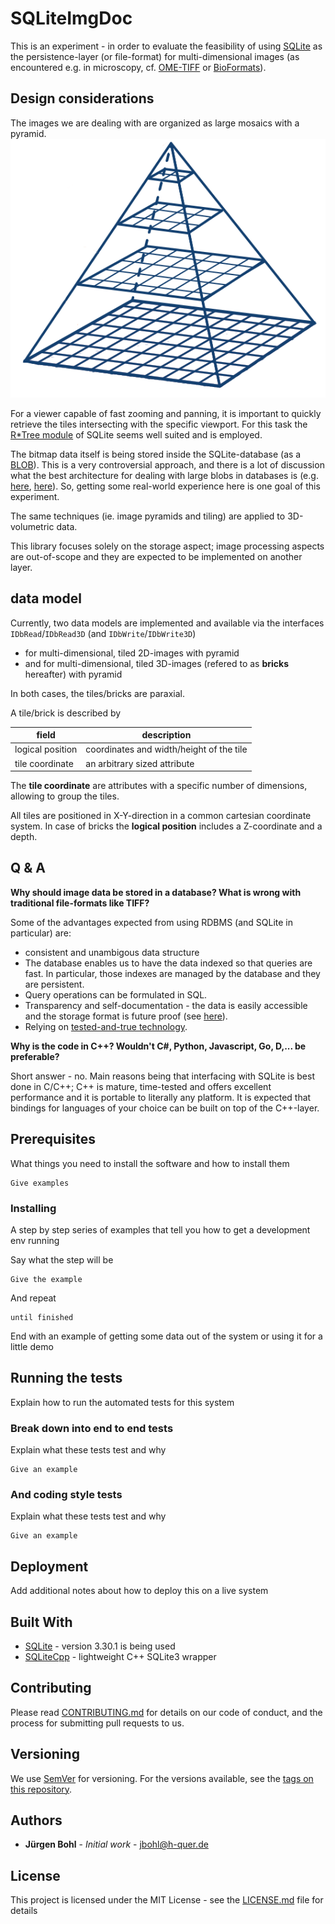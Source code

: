 # SQLiteImgDoc

This is an experiment - in order to evaluate the feasibility of using [SQLite](https://www.sqlite.org/index.html) as the persistence-layer (or file-format) for multi-dimensional images (as encountered e.g. in microscopy, cf. [OME-TIFF](https://docs.openmicroscopy.org/ome-model/6.0.0/ome-tiff/index.html) or [BioFormats](https://www.openmicroscopy.org/bio-formats/)).

## Design considerations

The images we are dealing with are organized as large mosaics with a pyramid.
![pyramid image](doc/pyramid.png)

For a viewer capable of fast zooming and panning, it is important to quickly retrieve the tiles intersecting with the specific viewport. For this task the [R*Tree module](https://sqlite.org/rtree.html) of SQLite seems well suited and is employed.

The bitmap data itself is being stored inside the SQLite-database (as a [BLOB](https://www.sqlite.org/datatype3.html)). This is a very controversial approach, and there is a lot of discussion what the best architecture for dealing with large blobs in databases is (e.g. [here](https://dba.stackexchange.com/questions/2445/should-binary-files-be-stored-in-the-database), [here](https://www.sqlite.org/intern-v-extern-blob.html)). So, getting some real-world experience here is one goal of this experiment.

The same techniques (ie. image pyramids and tiling) are applied to 3D-volumetric data.

This library focuses solely on the storage aspect; image processing aspects are out-of-scope and they are expected to be implemented on another layer.

## data model

Currently, two data models are implemented and available via the interfaces `IDbRead`/`IDbRead3D` (and `IDbWrite`/`IDbWrite3D`)
* for multi-dimensional, tiled 2D-images with pyramid
* and for multi-dimensional, tiled 3D-images (refered to as **bricks** hereafter) with pyramid

In both cases, the tiles/bricks are paraxial.

A tile/brick is described by

field              |       description
-------------------|------------------
logical position   | coordinates and width/height of the tile
tile coordinate    | an arbitrary sized attribute

The **tile coordinate** are attributes with a specific number of dimensions, allowing to group the tiles.

All tiles are positioned in X-Y-direction in a common cartesian coordinate system. In case of bricks the **logical position** includes a Z-coordinate and a depth.


## Q & A

**Why should image data be stored in a database? What is wrong with traditional file-formats like TIFF?**

Some of the advantages expected from using RDBMS (and SQLite in particular) are:
* consistent and unambigous data structure
* The database enables us to have the data indexed so that queries are fast. In particular, those indexes are managed by the database and they are persistent.
* Query operations can be formulated in SQL.
* Transparency and self-documentation - the data is easily accessible and the storage format is future proof (see [here](https://sqlite.org/locrsf.html)).
* Relying on [tested-and-true technology](https://sqlite.org/mostdeployed.html).

**Why is the code in C++? Wouldn't C#, Python, Javascript, Go, D,... be preferable?**

Short answer - no. Main reasons being that interfacing with SQLite is best done in C/C++; C++ is mature, time-tested and offers excellent performance and it is portable to literally any platform. It is expected that bindings for languages of your choice can be built on top of the C++-layer.

## Prerequisites

What things you need to install the software and how to install them

```
Give examples
```

### Installing

A step by step series of examples that tell you how to get a development env running

Say what the step will be

```
Give the example
```

And repeat

```
until finished
```

End with an example of getting some data out of the system or using it for a little demo

## Running the tests

Explain how to run the automated tests for this system

### Break down into end to end tests

Explain what these tests test and why

```
Give an example
```

### And coding style tests

Explain what these tests test and why

```
Give an example
```

## Deployment

Add additional notes about how to deploy this on a live system

## Built With

* [SQLite](https://www.sqlite.org/index.html) - version 3.30.1 is being used
* [SQLiteCpp](https://srombauts.github.io/SQLiteCpp/) - lightweight C++ SQLite3 wrapper

## Contributing

Please read [CONTRIBUTING.md](https://gist.github.com/PurpleBooth/b24679402957c63ec426) for details on our code of conduct, and the process for submitting pull requests to us.

## Versioning

We use [SemVer](http://semver.org/) for versioning. For the versions available, see the [tags on this repository](https://github.com/your/project/tags). 

## Authors

* **Jürgen Bohl** - *Initial work* - [jbohl@h-quer.de](mailto:jbohl@h-quer.de)

## License

This project is licensed under the MIT License - see the [LICENSE.md](LICENSE.md) file for details
